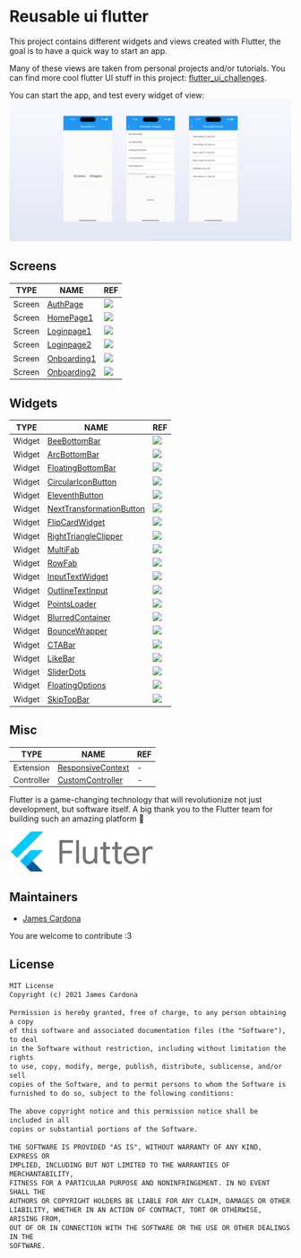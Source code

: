 # Reusable ui flutter

This project contains different widgets and views created with Flutter, the goal is to have a quick way to start an app.

Many of these views are taken from personal projects and/or tutorials. You can find more cool flutter UI stuff in this project: [flutter_ui_challenges][flutter_ui_challenges].


You can start the app, and test every widget of view:
![](https://github.com/jamescardona11/starter_kit_flutter/blob/main/reusable_ui_flutter/main.png)


## Screens

| TYPE      | NAME                                                 | REF                               | 
| --------- | ---------------------------------------------------- | --------------------------------- |
| Screen    | [AuthPage][AuthPage]                                 | ![][AuthPage_REF]                 |
| Screen    | [HomePage1][HomePage1]                               | ![][HomePage1_REF]                |
| Screen    | [Loginpage1][Loginpage1]                             | ![][Loginpage1_REF]               |
| Screen    | [Loginpage2][Loginpage2]                             | ![][Loginpage2_REF]               |
| Screen    | [Onboarding1][Onboarding1]                           | ![][Onboarding1_REF]              |
| Screen    | [Onboarding2][Onboarding2]                           | ![][Onboarding2_REF]              |



## Widgets
| TYPE      | NAME                                                 | REF                               | 
| --------- | ---------------------------------------------------- | --------------------------------- |
| Widget    | [BeeBottomBar][BeeBottomBar]                         | ![][BeeBottomBar_REF]             |
| Widget    | [ArcBottomBar][ArcBottomBar]                         | ![][ArcBottomBar_REF]             |
| Widget    | [FloatingBottomBar][FloatingBottomBar]               | ![][FloatingBottomBar_REF]        |
| Widget    | [CircularIconButton][CircularIconButton]             | ![][CircularIconButton_REF]       |
| Widget    | [EleventhButton][EleventhButton]                     | ![][EleventhButton_REF]           |
| Widget    | [NextTransformationButton][NextTransformationButton] | ![][NextTransformationButton_REF] |
| Widget    | [FlipCardWidget][FlipCardWidget]                     | ![][FlipCardWidget_REF]           |
| Widget    | [RightTriangleClipper][RightTriangleClipper]         | ![][RightTriangleClipper_REF]     |
| Widget    | [MultiFab][MultiFab]                                 | ![][MultiFab_REF]                 |
| Widget    | [RowFab][RowFab]                                     | ![][RowFab_REF]                   |
| Widget    | [InputTextWidget][InputTextWidget]                   | ![][InputTextWidget_REF]          |
| Widget    | [OutlineTextInput][OutlineTextInput]                 | ![][OutlineTextInput_REF]         |
| Widget    | [PointsLoader][PointsLoader]                         | ![][PointsLoader_REF]             |
| Widget    | [BlurredContainer][BlurredContainer]                 | ![][BlurredContainer_REF]         |
| Widget    | [BounceWrapper][BounceWrapper]                       | ![][BounceWrapper_REF]            |
| Widget    | [CTABar][CTABar]                                     | ![][CTABar_REF]                   |
| Widget    | [LikeBar][LikeBar]                                   | ![][LikeBar_REF]                  |
| Widget    | [SliderDots][SliderDots]                             | ![][SliderDots_REF]               |
| Widget    | [FloatingOptions][FloatingOptions]                   | ![][FloatingOptions_REF]          |
| Widget    | [SkipTopBar][SkipTopBar]                             | ![][SkipTopBar_REF]               |



## Misc
| TYPE      | NAME                                                 | REF                               | 
| --------- | ---------------------------------------------------- | --------------------------------- |
| Extension | [ResponsiveContext][ResponsiveContext]               | - |
| Controller| [CustomController][CustomController]               | - |


Flutter is a game-changing technology that will revolutionize not just development, but software itself. A big thank you to the Flutter team for building such an amazing platform 💙 

<a href="https://github.com/flutter/flutter">
  <img alt="Flutter"
       src="https://github.com/jamescardona11/argo/blob/main/img/flutter_logo.png?raw=true" />
</a>

## Maintainers

- [James Cardona](https://github.com/jamescardona11)

You are welcome to contribute :3

## License

    MIT License
    Copyright (c) 2021 James Cardona
    
    Permission is hereby granted, free of charge, to any person obtaining a copy
    of this software and associated documentation files (the "Software"), to deal
    in the Software without restriction, including without limitation the rights
    to use, copy, modify, merge, publish, distribute, sublicense, and/or sell
    copies of the Software, and to permit persons to whom the Software is
    furnished to do so, subject to the following conditions:
    
    The above copyright notice and this permission notice shall be included in all
    copies or substantial portions of the Software.
    
    THE SOFTWARE IS PROVIDED "AS IS", WITHOUT WARRANTY OF ANY KIND, EXPRESS OR
    IMPLIED, INCLUDING BUT NOT LIMITED TO THE WARRANTIES OF MERCHANTABILITY,
    FITNESS FOR A PARTICULAR PURPOSE AND NONINFRINGEMENT. IN NO EVENT SHALL THE
    AUTHORS OR COPYRIGHT HOLDERS BE LIABLE FOR ANY CLAIM, DAMAGES OR OTHER
    LIABILITY, WHETHER IN AN ACTION OF CONTRACT, TORT OR OTHERWISE, ARISING FROM,
    OUT OF OR IN CONNECTION WITH THE SOFTWARE OR THE USE OR OTHER DEALINGS IN THE
    SOFTWARE.


[//]: #Ref
[flutter_ui_challenges]: https://github.com/jamescardona11/flutter_ui_challenges

[AuthPage]: https://github.com/jamescardona11/starter_kit_flutter/blob/main/reusable_ui_flutter/lib/screens/auth_page
[AuthPage_REF]: https://raw.githubusercontent.com/jamescardona11/starter_kit_flutter/main/reusable_ui_flutter/lib/screens/auth_page/auth_page.png

[HomePage1]: https://github.com/jamescardona11/starter_kit_flutter/blob/main/reusable_ui_flutter/lib/screens/home_page_1
[HomePage1_REF]: https://raw.githubusercontent.com/jamescardona11/starter_kit_flutter/main/reusable_ui_flutter/lib/screens/home_page_1/home_page_1.png

[Loginpage1]: https://github.com/jamescardona11/starter_kit_flutter/blob/main/reusable_ui_flutter/lib/screens/login_page_1
[Loginpage1_REF]: https://raw.githubusercontent.com/jamescardona11/starter_kit_flutter/main/reusable_ui_flutter/lib/screens/login_page_1/login_page_1.png

[Loginpage2]: https://github.com/jamescardona11/starter_kit_flutter/blob/main/reusable_ui_flutter/lib/screens/login_page_2
[Loginpage2_REF]: https://raw.githubusercontent.com/jamescardona11/starter_kit_flutter/main/reusable_ui_flutter/lib/screens/login_page_2/login_page_2.png

[Onboarding1]: https://github.com/jamescardona11/starter_kit_flutter/blob/main/reusable_ui_flutter/lib/screens/onboarding_1
[Onboarding1_REF]: https://raw.githubusercontent.com/jamescardona11/starter_kit_flutter/main/reusable_ui_flutter/lib/screens/onboarding_1/onboarding_1.png

[Onboarding2]: https://github.com/jamescardona11/starter_kit_flutter/blob/main/reusable_ui_flutter/lib/screens/onboarding_2
[Onboarding2_REF]: https://raw.githubusercontent.com/jamescardona11/starter_kit_flutter/main/reusable_ui_flutter/lib/screens/onboarding_2/onboarding_2.png


[ResponsiveContext]: https://github.com/jamescardona11/starter_kit_flutter/blob/main/reusable_ui_flutter/lib/config/responsive_extension.dart
[CustomController]: https://github.com/jamescardona11/starter_kit_flutter/blob/main/reusable_ui_flutter/lib/widgets/widget_controller/custom_controller.dart

[BeeBottomBar]: https://github.com/jamescardona11/starter_kit_flutter/blob/main/reusable_ui_flutter/lib/widgets/bottom_bar/bee_bottom_bar/bee_bottom_bar.dart
[BeeBottomBar_REF]: https://raw.githubusercontent.com/jamescardona11/starter_kit_flutter/main/reusable_ui_flutter/lib/widgets/bottom_bar/bee_bottom_bar.gif

[ArcBottomBar]: https://github.com/jamescardona11/starter_kit_flutter/blob/main/reusable_ui_flutter/lib/widgets/bottom_bar/arc_bottom_bar.dart
[ArcBottomBar_REF]: https://raw.githubusercontent.com/jamescardona11/starter_kit_flutter/main/reusable_ui_flutter/lib/widgets/bottom_bar/arc_bottom_bar.gif

[FloatingBottomBar]: https://github.com/jamescardona11/starter_kit_flutter/blob/main/reusable_ui_flutter/lib/widgets/bottom_bar/floating_bottom_bar.dart
[FloatingBottomBar_REF]: https://raw.githubusercontent.com/jamescardona11/starter_kit_flutter/main/reusable_ui_flutter/lib/widgets/bottom_bar/floating_bottom_bar.png

[CircularIconButton]: https://github.com/jamescardona11/starter_kit_flutter/blob/main/reusable_ui_flutter/lib/widgets/buttons/circular_iconbutton_widget.dart
[CircularIconButton_REF]: https://raw.githubusercontent.com/jamescardona11/starter_kit_flutter/main/reusable_ui_flutter/lib/widgets/buttons/circular_iconbutton_widget.png

[EleventhButton]: https://github.com/jamescardona11/starter_kit_flutter/blob/main/reusable_ui_flutter/lib/widgets/buttons/eleventh_button_widget.dart
[EleventhButton_REF]: https://raw.githubusercontent.com/jamescardona11/starter_kit_flutter/main/reusable_ui_flutter/lib/widgets/buttons/eleventh_button_widget.png

[NextTransformationButton]: https://github.com/jamescardona11/starter_kit_flutter/blob/main/reusable_ui_flutter/lib/widgets/buttons/next_transformation_button.dart
[NextTransformationButton_REF]: https://raw.githubusercontent.com/jamescardona11/starter_kit_flutter/main/reusable_ui_flutter/lib/widgets/buttons/next_transformation_button.gif

[FlipCardWidget]: https://github.com/jamescardona11/starter_kit_flutter/blob/main/reusable_ui_flutter/lib/widgets/card/flipcard_widget.dart
[FlipCardWidget_REF]: https://raw.githubusercontent.com/jamescardona11/starter_kit_flutter/main/reusable_ui_flutter/lib/widgets/card/flipcard_widget.gif

[RightTriangleClipper]: https://github.com/jamescardona11/starter_kit_flutter/blob/main/reusable_ui_flutter/lib/widgets/clipper/right_triangle_clipper.dart
[RightTriangleClipper_REF]: https://raw.githubusercontent.com/jamescardona11/starter_kit_flutter/main/reusable_ui_flutter/lib/widgets/clipper/right_triangle_clipper.png

[MultiFab]: https://github.com/jamescardona11/starter_kit_flutter/blob/main/reusable_ui_flutter/lib/widgets/fab/multi_fab.dart
[MultiFab_REF]: https://raw.githubusercontent.com/jamescardona11/starter_kit_flutter/main/reusable_ui_flutter/lib/widgets/fab/multi_fab.gif

[RowFab]: https://github.com/jamescardona11/starter_kit_flutter/blob/main/reusable_ui_flutter/lib/widgets/fab/row_fab.dart
[RowFab_REF]: https://raw.githubusercontent.com/jamescardona11/starter_kit_flutter/main/reusable_ui_flutter/lib/widgets/fab/row_fab.png

[InputTextWidget]: https://github.com/jamescardona11/starter_kit_flutter/blob/main/reusable_ui_flutter/lib/widgets/input/input_text_widget.dart
[InputTextWidget_REF]: https://raw.githubusercontent.com/jamescardona11/starter_kit_flutter/main/reusable_ui_flutter/lib/widgets/input/input_text_widget.png

[OutlineTextInput]: https://github.com/jamescardona11/starter_kit_flutter/blob/main/reusable_ui_flutter/lib/widgets/input/outline_input_text_widget.dart
[OutlineTextInput_REF]: https://raw.githubusercontent.com/jamescardona11/starter_kit_flutter/main/reusable_ui_flutter/lib/widgets/input/outline_input_text_widget.png

[PointsLoader]: https://github.com/jamescardona11/starter_kit_flutter/blob/main/reusable_ui_flutter/lib/widgets/loaders/points_loader.dart
[PointsLoader_REF]: https://raw.githubusercontent.com/jamescardona11/starter_kit_flutter/main/reusable_ui_flutter/lib/widgets/loaders/points_loader.gif

[BlurredContainer]: https://github.com/jamescardona11/starter_kit_flutter/blob/main/reusable_ui_flutter/lib/widgets/misc/blurred_container.dart
[BlurredContainer_REF]: https://raw.githubusercontent.com/jamescardona11/starter_kit_flutter/main/reusable_ui_flutter/lib/widgets/misc/blurred_container.png

[BounceWrapper]: https://github.com/jamescardona11/starter_kit_flutter/blob/main/reusable_ui_flutter/lib/widgets/misc/bounce_wrapper.dart
[BounceWrapper_REF]: https://raw.githubusercontent.com/jamescardona11/starter_kit_flutter/main/reusable_ui_flutter/lib/widgets/misc/bounce_wrapper.gif

[CTABar]: https://github.com/jamescardona11/starter_kit_flutter/blob/main/reusable_ui_flutter/lib/widgets/misc/cta_bar.dart
[CTABar_REF]: https://raw.githubusercontent.com/jamescardona11/starter_kit_flutter/main/reusable_ui_flutter/lib/widgets/misc/cta_bar.png

[LikeBar]: https://github.com/jamescardona11/starter_kit_flutter/blob/main/reusable_ui_flutter/lib/widgets/misc/like_bar.dart
[LikeBar_REF]: https://raw.githubusercontent.com/jamescardona11/starter_kit_flutter/main/reusable_ui_flutter/lib/widgets/misc/like_bar.png

[SliderDots]: https://github.com/jamescardona11/starter_kit_flutter/blob/main/reusable_ui_flutter/lib/widgets/slider/slider_dots.dart
[SliderDots_REF]: https://raw.githubusercontent.com/jamescardona11/starter_kit_flutter/main/reusable_ui_flutter/lib/widgets/slider/slider_dots.gif

[FloatingOptions]: https://github.com/jamescardona11/starter_kit_flutter/blob/main/reusable_ui_flutter/lib/widgets/topbar/appbar_option.dart
[FloatingOptions_REF]: https://raw.githubusercontent.com/jamescardona11/starter_kit_flutter/main/reusable_ui_flutter/lib/widgets/topbar/appbar_option.gif

[SkipTopBar]: https://github.com/jamescardona11/starter_kit_flutter/blob/main/reusable_ui_flutter/lib/widgets/topbar/skip_top_bar.dart
[SkipTopBar_REF]: https://raw.githubusercontent.com/jamescardona11/starter_kit_flutter/main/reusable_ui_flutter/lib/widgets/topbar/skip_top_bar.gif